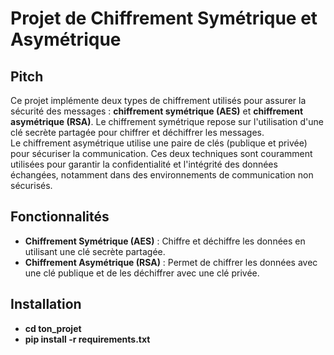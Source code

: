 # Projet de Chiffrement Symétrique et Asymétrique

## Pitch
Ce projet implémente deux types de chiffrement utilisés pour assurer la sécurité des messages : **chiffrement symétrique (AES)** et **chiffrement asymétrique (RSA)**. 
 Le chiffrement symétrique repose sur l'utilisation d'une clé secrète partagée pour chiffrer et déchiffrer les messages.  
 Le chiffrement asymétrique utilise une paire de clés (publique et privée) pour sécuriser la communication.
 Ces deux techniques sont couramment utilisées pour
 garantir la confidentialité et l'intégrité des données échangées, notamment dans des environnements de communication non sécurisés.    

## Fonctionnalités
 - **Chiffrement Symétrique (AES)** : Chiffre et déchiffre les données en utilisant une clé secrète partagée.
 - **Chiffrement Asymétrique (RSA)** : Permet de chiffrer les données avec une clé publique et de les déchiffrer avec une clé privée.

## Installation

 - **cd ton_projet**
 - **pip install -r requirements.txt**
